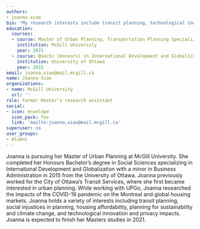 ```yaml
---
authors: 
- joanna-xiao
bio: "My research interests include transit planning, technological innovation and impacts on privacy, and social injustices in planning."
education:
  courses:
  - course: Master of Urban Planning, Transportation Planning Specialization
    institution: McGill University
    year: 2021
  - course: BSocSc (Honours) in International Development and Globalization, Minor in Business Administration (French Immersion Stream)
    institution: University of Ottawa
    year: 2015
email: joanna.xiao@mail.mcgill.ca
name: Joanna Xiao
organizations:
- name: McGill University
  url: ''
role: Former Master's research assistant
social:
- icon: envelope
  icon_pack: fas
  link: 'mailto:joanna.xiao@mail.mcgill.ca'
superuser: no
user_groups: 
- Alumni
---
```


Joanna is pursuing her Master of Urban Planning at McGill University. She completed her Honours Bachelor’s degree in Social Sciences specializing in International Development and Globalization with a minor in Business Administration in 2015 from the University of Ottawa. Joanna previously worked for the City of Ottawa’s Transit Services, where she first became interested in urban planning. While working with UPGo, Joanna researched the impacts of the COVID-19 pandemic on the Montreal and global housing markets. Joanna holds a variety of interests including transit planning, social injustices in planning, housing affordability, planning for sustainability and climate change, and technological innovation and privacy impacts. Joanna is expected to finish her Masters studies in 2021.